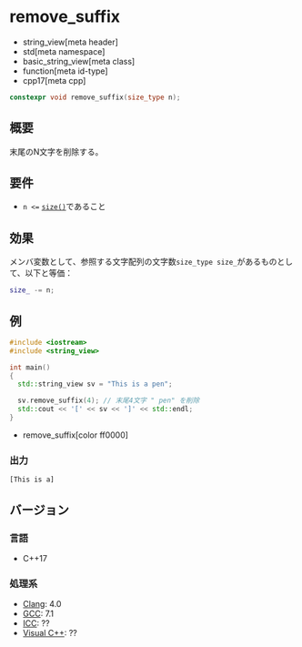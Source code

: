 # remove_suffix
* string_view[meta header]
* std[meta namespace]
* basic_string_view[meta class]
* function[meta id-type]
* cpp17[meta cpp]

```cpp
constexpr void remove_suffix(size_type n);
```

## 概要
末尾のN文字を削除する。


## 要件
- `n <=` [`size()`](size.md)であること


## 効果
メンバ変数として、参照する文字配列の文字数`size_type size_`があるものとして、以下と等価：

```cpp
size_ -= n;
```


## 例
```cpp example
#include <iostream>
#include <string_view>

int main()
{
  std::string_view sv = "This is a pen";

  sv.remove_suffix(4); // 末尾4文字 " pen" を削除
  std::cout << '[' << sv << ']' << std::endl;
}
```
* remove_suffix[color ff0000]

### 出力
```
[This is a]
```

## バージョン
### 言語
- C++17

### 処理系
- [Clang](/implementation.md#clang): 4.0
- [GCC](/implementation.md#gcc): 7.1
- [ICC](/implementation.md#icc): ??
- [Visual C++](/implementation.md#visual_cpp): ??
